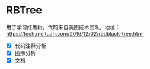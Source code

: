 # RBTree
用于学习红黑树，代码来自美团技术团队，地址：https://tech.meituan.com/2016/12/02/redblack-tree.html
- [x] 代码注释分析
- [x] 图解分析
- [x] 文档
